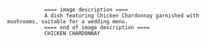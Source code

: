 
                ==== image description ====
                A dish featuring Chicken Chardonnay garnished with mushrooms, suitable for a wedding menu.
                ==== end of image description ====
                CHICKEN CHARDONNAY